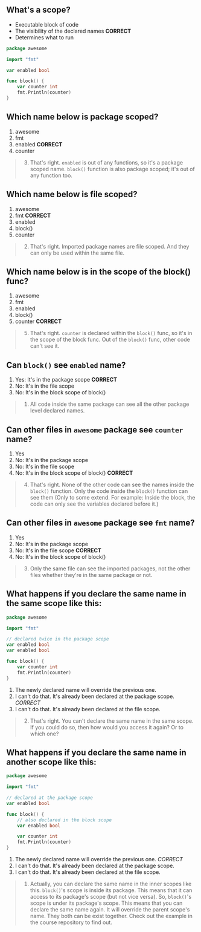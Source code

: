 ## What's a scope?
* Executable block of code
* The visibility of the declared names **CORRECT**
* Determines what to run

```go
package awesome

import "fmt"

var enabled bool

func block() {
    var counter int
    fmt.Println(counter)
}
```

## Which name below is package scoped?
1. awesome
2. fmt
3. enabled **CORRECT**
4. counter

> 3. That's right. `enabled` is out of any functions, so it's a package scoped name. `block()` function is also package scoped; it's out of any function too.


## Which name below is file scoped?
1. awesome
2. fmt **CORRECT**
3. enabled 
4. block()
5. counter

> 2. That's right. Imported package names are file scoped. And they can only be used within the same file.


## Which name below is in the scope of the block() func?
1. awesome
2. fmt
3. enabled 
4. block()
5. counter **CORRECT**

> 5. That's right. `counter` is declared within the `block()` func, so it's in the scope of the block func. Out of the `block()` func, other code can't see it.


## Can `block()` see `enabled` name?
1. Yes: It's in the package scope **CORRECT**
2. No: It's in the file scope
3. No: It's in the block scope of block()

> 1. All code inside the same package can see all the other package level declared names.


## Can other files in `awesome` package see `counter` name?
1. Yes
2. No: It's in the package scope
3. No: It's in the file scope
4. No: It's in the block scope of block() **CORRECT**

> 4. That's right. None of the other code can see the names inside the `block()` function. Only the code inside the `block()` function can see them (Only to some extend. For example: Inside the block, the code can only see the variables declared before it.)


## Can other files in `awesome` package see `fmt` name?
1. Yes
2. No: It's in the package scope
3. No: It's in the file scope **CORRECT**
4. No: It's in the block scope of block()

> 3. Only the same file can see the imported packages, not the other files whether they're in the same package or not.


## What happens if you declare the same name in the same scope like this:
```go
package awesome

import "fmt"

// declared twice in the package scope
var enabled bool
var enabled bool

func block() {
    var counter int
    fmt.Println(counter)
}
```
1. The newly declared name will override the previous one.
2. I can't do that. It's already been declared at the package scope. *CORRECT*
3. I can't do that. It's already been declared at the file scope.

> 2. That's right. You can't declare the same name in the same scope. If you could do so, then how would you access it again? Or to which one?


## What happens if you declare the same name in another scope like this:
```go
package awesome

import "fmt"

// declared at the package scope
var enabled bool

func block() {
    // also declared in the block scope
    var enabled bool

    var counter int
    fmt.Println(counter)
}
```
1. The newly declared name will override the previous one. *CORRECT*
2. I can't do that. It's already been declared at the package scope.
3. I can't do that. It's already been declared at the file scope.

> 1. Actually, you can declare the same name in the inner scopes like this. `block()`'s scope is inside its package. This means that it can access to its package's scope (but not vice versa). So, `block()`'s scope is under its package's scope. This means that you can declare the same name again. It will override the parent scope's name. They both can be exist together. Check out the example in the course repository to find out.